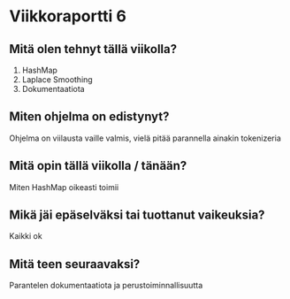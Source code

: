 ﻿# Viikkoraportti 6
## Mitä olen tehnyt tällä viikolla?
1. HashMap
2. Laplace Smoothing
3. Dokumentaatiota
## Miten ohjelma on edistynyt?
Ohjelma on viilausta vaille valmis, vielä pitää parannella ainakin tokenizeria
## Mitä opin tällä viikolla / tänään?
Miten HashMap oikeasti toimii
## Mikä jäi epäselväksi tai tuottanut vaikeuksia? 
Kaikki ok
## Mitä teen seuraavaksi?
Parantelen dokumentaatiota ja perustoiminnallisuutta
